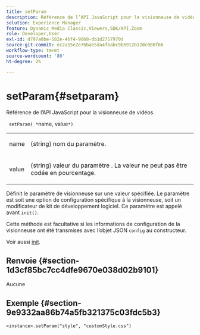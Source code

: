 ```yaml
---
title: setParam
description: Référence de l’API JavaScript pour la visionneuse de vidéos.
solution: Experience Manager
feature: Dynamic Media Classic,Viewers,SDK/API,Zoom
role: Developer,User
exl-id: d797a8be-582e-46f4-9068-db1d2757970d
source-git-commit: ec2a15e2e76bae5da4fbabc9b6912b12dc080f66
workflow-type: tm+mt
source-wordcount: '80'
ht-degree: 2%

---
```


# setParam{#setparam}

Référence de l’API JavaScript pour la visionneuse de vidéos.

` setParam( *`name, value`*)`

<table id="table_896DFF34A68A403DB93A6D597461A573"> 
 <tbody> 
  <tr> 
   <td colname="col1"> <p> <span class="codeph"> <span class="varname"> name </span> </span> </p> </td> 
   <td colname="col2"> <p> <span class="codeph"> {string} </span> nom du paramètre. </p> </td> 
  </tr> 
  <tr> 
   <td colname="col1"> <p> <span class="codeph"> <span class="varname"> value </span> </span> </p> </td> 
   <td colname="col2"> <p> <span class="codeph"> {string} </span> valeur du paramètre . La valeur ne peut pas être codée en pourcentage. </p> </td> 
  </tr> 
 </tbody> 
</table>

Définit le paramètre de visionneuse sur une valeur spécifiée. Le paramètre est soit une option de configuration spécifique à la visionneuse, soit un modificateur de kit de développement logiciel. Ce paramètre est appelé avant `init()`.

Cette méthode est facultative si les informations de configuration de la visionneuse ont été transmises avec l’objet JSON `config` au constructeur.

Voir aussi [init](../../../c-html5-s7-aem-asset-viewers/c-html5-20-zoom-viewer-about/c-html5-20-zoom-viewer-javascriptapiref/r-html5-zoom-viewer-20-javascriptapiref-init.md#reference-aee94dd92a28410784f7a1792e28683b).

## Renvoie {#section-1d3cf85bc7cc4dfe9670e038d02b9101}

Aucune

## Exemple {#section-9e9332aa86b74a5fb321375c03fdc5b3}

```
<instance>.setParam("style", "customStyle.css")
```
